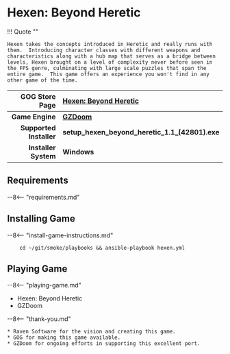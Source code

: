 # Hexen: Beyond Heretic

!!! Quote ""

    Hexen takes the concepts introduced in Heretic and really runs with them.  Introducing character classes with different weapons and characteristics along with a hub map that serves as a bridge between levels, Hexen brought on a level of complexity never before seen in the FPS genre, culminating with large scale puzzles that span the entire game.  This game offers an experience you won't find in any other game of the time.

| GOG Store Page | [Hexen: Beyond Heretic](https://www.gog.com/en/game/hexen_beyond_heretic) |
|--:|:--|
| **Game Engine** | **[GZDoom](https://zdoom.org/index)** |
| **Supported Installer** | **setup_hexen_beyond_heretic_1.1_(42801).exe** |
| **Installer System** | **Windows** |

## Requirements

--8<-- "requirements.md"

## Installing Game

--8<-- "install-game-instructions.md"

        cd ~/git/smoke/playbooks && ansible-playbook hexen.yml

## Playing Game

--8<-- "playing-game.md"
    
* Hexen: Beyond Heretic
* GZDoom

--8<-- "thank-you.md"
    
    * Raven Software for the vision and creating this game.
    * GOG for making this game available.
    * GZDoom for ongoing efforts in supporting this excellent port.